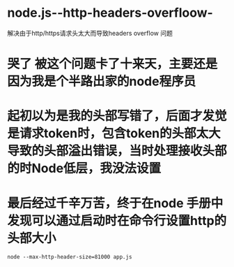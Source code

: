 # node.js--http-headers-overfloow-
解决由于http/https请求头太大而导致headers overflow 问题
# 哭了 被这个问题卡了十来天，主要还是因为我是个半路出家的node程序员
# 起初以为是我的头部写错了，后面才发觉是请求token时，包含token的头部太大导致的头部溢出错误，当时处理接收头部的时Node低层，我没法设置
# 最后经过千辛万苦，终于在node 手册中发现可以通过启动时在命令行设置http的头部大小
```
node --max-http-header-size=81000 app.js
```
